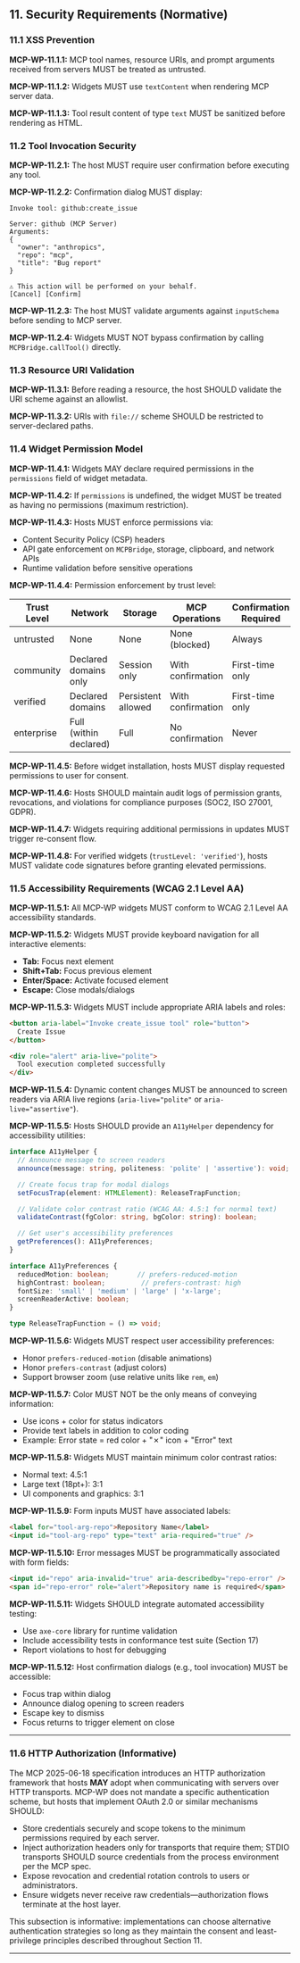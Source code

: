 ## 11. Security Requirements (Normative)

### 11.1 XSS Prevention

**MCP-WP-11.1.1:** MCP tool names, resource URIs, and prompt arguments received from servers MUST be treated as untrusted.

**MCP-WP-11.1.2:** Widgets MUST use `textContent` when rendering MCP server data.

**MCP-WP-11.1.3:** Tool result content of type `text` MUST be sanitized before rendering as HTML.

### 11.2 Tool Invocation Security

**MCP-WP-11.2.1:** The host MUST require user confirmation before executing any tool.

**MCP-WP-11.2.2:** Confirmation dialog MUST display:

```
Invoke tool: github:create_issue

Server: github (MCP Server)
Arguments:
{
  "owner": "anthropics",
  "repo": "mcp",
  "title": "Bug report"
}

⚠️ This action will be performed on your behalf.
[Cancel] [Confirm]
```

**MCP-WP-11.2.3:** The host MUST validate arguments against `inputSchema` before sending to MCP server.

**MCP-WP-11.2.4:** Widgets MUST NOT bypass confirmation by calling `MCPBridge.callTool()` directly.

### 11.3 Resource URI Validation

**MCP-WP-11.3.1:** Before reading a resource, the host SHOULD validate the URI scheme against an allowlist.

**MCP-WP-11.3.2:** URIs with `file://` scheme SHOULD be restricted to server-declared paths.

### 11.4 Widget Permission Model 

**MCP-WP-11.4.1:** Widgets MAY declare required permissions in the `permissions` field of widget metadata.

**MCP-WP-11.4.2:** If `permissions` is undefined, the widget MUST be treated as having no permissions (maximum restriction).

**MCP-WP-11.4.3:** Hosts MUST enforce permissions via:
- Content Security Policy (CSP) headers
- API gate enforcement on `MCPBridge`, storage, clipboard, and network APIs
- Runtime validation before sensitive operations

**MCP-WP-11.4.4:** Permission enforcement by trust level:

| Trust Level | Network | Storage | MCP Operations | Confirmation Required |
|-------------|---------|---------|----------------|----------------------|
| untrusted   | None    | None    | None (blocked) | Always               |
| community   | Declared domains only | Session only | With confirmation | First-time only |
| verified    | Declared domains | Persistent allowed | With confirmation | First-time only |
| enterprise  | Full (within declared) | Full | No confirmation | Never |

**MCP-WP-11.4.5:** Before widget installation, hosts MUST display requested permissions to user for consent.

**MCP-WP-11.4.6:** Hosts SHOULD maintain audit logs of permission grants, revocations, and violations for compliance purposes (SOC2, ISO 27001, GDPR).

**MCP-WP-11.4.7:** Widgets requiring additional permissions in updates MUST trigger re-consent flow.

**MCP-WP-11.4.8:** For verified widgets (`trustLevel: 'verified'`), hosts MUST validate code signatures before granting elevated permissions.

### 11.5 Accessibility Requirements (WCAG 2.1 Level AA)

**MCP-WP-11.5.1:** All MCP-WP widgets MUST conform to WCAG 2.1 Level AA accessibility standards.

**MCP-WP-11.5.2:** Widgets MUST provide keyboard navigation for all interactive elements:
- **Tab:** Focus next element
- **Shift+Tab:** Focus previous element
- **Enter/Space:** Activate focused element
- **Escape:** Close modals/dialogs

**MCP-WP-11.5.3:** Widgets MUST include appropriate ARIA labels and roles:

```html
<button aria-label="Invoke create_issue tool" role="button">
  Create Issue
</button>

<div role="alert" aria-live="polite">
  Tool execution completed successfully
</div>
```

**MCP-WP-11.5.4:** Dynamic content changes MUST be announced to screen readers via ARIA live regions (`aria-live="polite"` or `aria-live="assertive"`).

**MCP-WP-11.5.5:** Hosts SHOULD provide an `A11yHelper` dependency for accessibility utilities:

```typescript
interface A11yHelper {
  // Announce message to screen readers
  announce(message: string, politeness: 'polite' | 'assertive'): void;

  // Create focus trap for modal dialogs
  setFocusTrap(element: HTMLElement): ReleaseTrapFunction;

  // Validate color contrast ratio (WCAG AA: 4.5:1 for normal text)
  validateContrast(fgColor: string, bgColor: string): boolean;

  // Get user's accessibility preferences
  getPreferences(): A11yPreferences;
}

interface A11yPreferences {
  reducedMotion: boolean;       // prefers-reduced-motion
  highContrast: boolean;         // prefers-contrast: high
  fontSize: 'small' | 'medium' | 'large' | 'x-large';
  screenReaderActive: boolean;
}

type ReleaseTrapFunction = () => void;
```

**MCP-WP-11.5.6:** Widgets MUST respect user accessibility preferences:
- Honor `prefers-reduced-motion` (disable animations)
- Honor `prefers-contrast` (adjust colors)
- Support browser zoom (use relative units like `rem`, `em`)

**MCP-WP-11.5.7:** Color MUST NOT be the only means of conveying information:
- Use icons + color for status indicators
- Provide text labels in addition to color coding
- Example: Error state = red color + "✗" icon + "Error" text

**MCP-WP-11.5.8:** Widgets MUST maintain minimum color contrast ratios:
- Normal text: 4.5:1
- Large text (18pt+): 3:1
- UI components and graphics: 3:1

**MCP-WP-11.5.9:** Form inputs MUST have associated labels:

```html
<label for="tool-arg-repo">Repository Name</label>
<input id="tool-arg-repo" type="text" aria-required="true" />
```

**MCP-WP-11.5.10:** Error messages MUST be programmatically associated with form fields:

```html
<input id="repo" aria-invalid="true" aria-describedby="repo-error" />
<span id="repo-error" role="alert">Repository name is required</span>
```

**MCP-WP-11.5.11:** Widgets SHOULD integrate automated accessibility testing:
- Use `axe-core` library for runtime validation
- Include accessibility tests in conformance test suite (Section 17)
- Report violations to host for debugging

**MCP-WP-11.5.12:** Host confirmation dialogs (e.g., tool invocation) MUST be accessible:
- Focus trap within dialog
- Announce dialog opening to screen readers
- Escape key to dismiss
- Focus returns to trigger element on close

---

### 11.6 HTTP Authorization (Informative)

The MCP 2025-06-18 specification introduces an HTTP authorization framework that hosts **MAY** adopt when communicating with servers over HTTP transports. MCP-WP does not mandate a specific authentication scheme, but hosts that implement OAuth 2.0 or similar mechanisms SHOULD:

- Store credentials securely and scope tokens to the minimum permissions required by each server.
- Inject authorization headers only for transports that require them; STDIO transports SHOULD source credentials from the process environment per the MCP spec.
- Expose revocation and credential rotation controls to users or administrators.
- Ensure widgets never receive raw credentials—authorization flows terminate at the host layer.

This subsection is informative: implementations can choose alternative authentication strategies so long as they maintain the consent and least-privilege principles described throughout Section 11.

---

